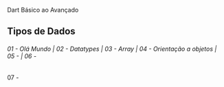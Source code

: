 Dart Básico ao Avançado

## Tipos de Dados
###### 01 - Olá Mundo | 02 - Datatypes |  03 - Array | 04 - Orientação a objetos  |  05 - |   06 -

07 -

